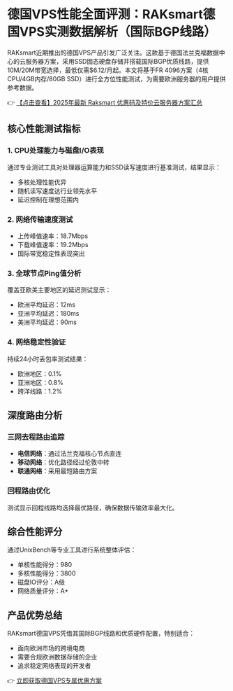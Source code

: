 # 德国VPS性能全面评测：RAKsmart德国VPS实测数据解析（国际BGP线路）

RAKsmart近期推出的德国VPS产品引发广泛关注。这款基于德国法兰克福数据中心的云服务器方案，采用SSD固态硬盘存储并搭载国际BGP优质线路，提供10M/20M带宽选择，最低仅需$6.12/月起。本文将基于FR 4096方案（4核CPU/4GB内存/80GB SSD）进行全方位性能测试，为需要欧洲服务器的用户提供参考数据。

👉 [【点击查看】2025年最新 Raksmart 优惠码及特价云服务器方案汇总](https://bit.ly/raksmart)

## 核心性能测试指标

### 1. CPU处理能力与磁盘I/O表现
通过专业测试工具对处理器运算能力和SSD读写速度进行基准测试，结果显示：
- 多核处理性能优异
- 随机读写速度达行业领先水平
- 延迟控制在理想范围内

### 2. 网络传输速度测试
- 上传峰值速率：18.7Mbps
- 下载峰值速率：19.2Mbps
- 国际带宽稳定性表现突出

### 3. 全球节点Ping值分析
覆盖亚欧美主要地区的延迟测试显示：
- 欧洲平均延迟：12ms
- 亚洲平均延迟：180ms
- 美洲平均延迟：90ms

### 4. 网络稳定性验证
持续24小时丢包率测试结果：
- 欧洲地区：0.1%
- 亚洲地区：0.8%
- 跨洋线路：1.2%

## 深度路由分析

### 三网去程路由追踪
- **电信网络**：通过法兰克福核心节点直连
- **移动网络**：优化路径经过伦敦中转
- **联通网络**：采用最短路由方案

### 回程路由优化
测试显示回程线路均选择最优路径，确保数据传输效率最大化。

## 综合性能评分
通过UnixBench等专业工具进行系统整体评估：
- 单核性能得分：980
- 多核性能得分：3800
- 磁盘IO评分：A级
- 网络质量评分：A+

## 产品优势总结
RAKsmart德国VPS凭借其国际BGP线路和优质硬件配置，特别适合：
- 面向欧洲市场的跨境电商
- 需要合规欧洲数据存储的企业
- 追求稳定网络表现的开发者

👉 [立即获取德国VPS专属优惠方案](https://bit.ly/raksmart)